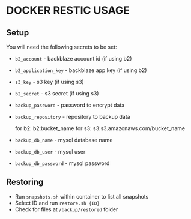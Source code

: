 # DOCKER RESTIC USAGE

## Setup

You will need the following secrets to be set:

* `b2_account` - backblaze account id (if using b2)
* `b2_application_key` - backblaze app key (if using b2)
* `s3_key` - s3 key (if using s3)
* `b2_secret` - s3 secret (if using s3)
* `backup_password` - password to encrypt data
* `backup_repository` - repository to backup data
  
  for b2: b2:bucket_name
  for s3: s3:s3.amazonaws.com/bucket_name

* `backup_db_name` - mysql database name
* `backup_db_user` - mysql user
* `backup_db_password` - mysql password

## Restoring

* Run `snapshots.sh` within container to list all snapshots
* Select ID and run `restore.sh {ID}`
* Check for files at `/backup/restored` folder
